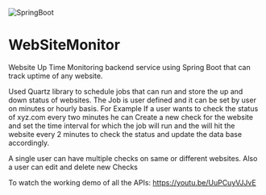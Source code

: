 ![SpringBoot](https://img.shields.io/badge/Spring_Boot-F2F4F9?style=for-the-badge&logo=spring-boot)
# WebSiteMonitor

Website Up Time Monitoring backend service using Spring Boot that can track uptime of any website.

Used Quartz library to schedule jobs that can run and store the up and down status of websites. The Job is user defined and it can be set by user on minutes or hourly basis. For Example If a user wants to check the status of xyz.com every two minutes he can Create a new check for the website and set the time interval for which the job will run and the will hit the website every 2 minutes to check the status and update the data base accordingly.

A single user can have multiple checks on same or different websites. Also a user can edit and delete new Checks

To watch the working demo of all the APIs: https://youtu.be/UuPCuyVJJvE

